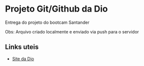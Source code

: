 # Projeto Git/Github da Dio
Entrega do projeto do bootcam Santander

Obs: Arquivo criado localmente e enviado via push para o servidor

## Links uteis
- [Site da Dio](http://dio.me)
